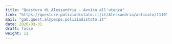 ```yaml
---
title: "Questura di Alessandria - Avviso all'utenza"
link: "https://questure.poliziadistato.it/it/Alessandria/articolo/11105e68cc2498392800987303/"
mail: "gab.quest.al@pecps.poliziadistato.it"
date: 2020-03-31
draft: false
weight: 11
---
```

